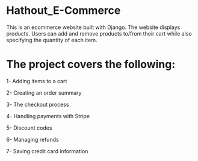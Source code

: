 # Hathout_E-Commerce

This is an ecommerce website built with Django. The website displays products. Users can add and remove products to/from their cart while also specifying the quantity of each item.

# The project covers the following: 

1- Adding items to a cart

2- Creating an order summary

3- The checkout process

4- Handling payments with Stripe

5- Discount codes

6- Managing refunds

7- Saving credit card information



